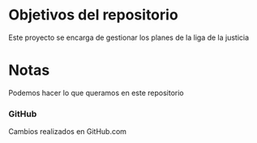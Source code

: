 # Objetivos del repositorio

Este proyecto se encarga de gestionar los planes de la liga de la justicia

# Notas

Podemos hacer lo que queramos en este repositorio

### GitHub

Cambios realizados en GitHub.com
